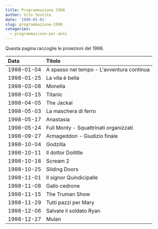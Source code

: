 ```yaml
---
title: Programmazione 1998
author: Vito Sestito
date: '1998-01-01'
slug: programmazione-1998
categories:
  - programmazione-per-anni
---
```



Questa pagina raccoglie le proiezioni del 1998.






|Data       |Titolo                                    |
|:----------|:-----------------------------------------|
|1998-01-04 |A spasso nel tempo - L'avventura continua |
|1998-01-25 |La vita è bella                           |
|1998-03-08 |Monella                                   |
|1998-03-15 |Titanic                                   |
|1998-04-05 |The Jackal                                |
|1998-05-03 |La maschera di ferro                      |
|1998-05-17 |Anastasia                                 |
|1998-05-24 |Full Monty - Squattrinati organizzati     |
|1998-09-27 |Armageddon - Giudizio finale              |
|1998-10-04 |Godzilla                                  |
|1998-10-11 |Il dottor Dolittle                        |
|1998-10-18 |Scream 2                                  |
|1998-10-25 |Sliding Doors                             |
|1998-11-01 |Il signor Quindicipalle                   |
|1998-11-08 |Gallo cedrone                             |
|1998-11-15 |The Truman Show                           |
|1998-11-29 |Tutti pazzi per Mary                      |
|1998-12-06 |Salvate il soldato Ryan                   |
|1998-12-27 |Mulan                                     |

